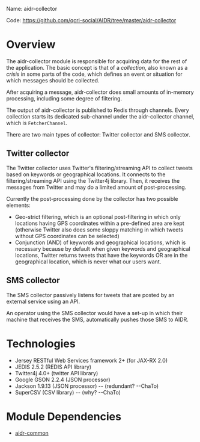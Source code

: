 Name: aidr-collector

Code: https://github.com/qcri-social/AIDR/tree/master/aidr-collector

# Overview

The aidr-collector module is responsible for acquiring data for the rest of the application. The basic concept is that of a _collection_, also known as a _crisis_ in some parts of the code, which defines an event or situation for which messages should be collected.

After acquiring a message, aidr-collector does small amounts of in-memory processing, including some degree of filtering.

The output of aidr-collector is published to Redis through channels. Every collection starts its dedicated sub-channel under the aidr-collector channel, which is `FetcherChannel`.


There are two main types of collector: Twitter collector and SMS collector.

## Twitter collector

The Twitter collector uses Twitter's filtering/streaming API to collect tweets based on keywords or geographical locations. It connects to the filtering/streaming API using the Twitter4j library. Then, it receives the messages from Twitter and may do a limited amount of post-processing. 

Currently the post-processing done by the collector has two possible elements:

* Geo-strict filtering, which is an optional post-filtering in which only locations having GPS coordinates within a pre-defined area are kept (otherwise Twitter also does some sloppy matching in which tweets without GPS coordinates can be selected)
* Conjunction (AND) of keywords and geographical locations, which is necessary because by default when given keywords and geographical locations, Twitter returns tweets that have the keywords OR are in the geographical location, which is never what our users want.

## SMS collector

The SMS collector passively listens for tweets that are posted by an external service using an API.

An operator using the SMS collector would have a set-up in which their machine that receives the SMS, automatically pushes those SMS to AIDR.

# Technologies

* Jersey RESTful Web Services framework 2+ (for JAX-RX 2.0)
* JEDIS 2.5.2 (REDIS API library)
* Twitter4j 4.0+ (twitter API library)
* Google GSON 2.2.4 (JSON processor)
* Jackson 1.9.13 (JSON processor) -- (redundant? --ChaTo)
* SuperCSV (CSV library) -- (why? --ChaTo)

# Module Dependencies

* [aidr-common](Common)

